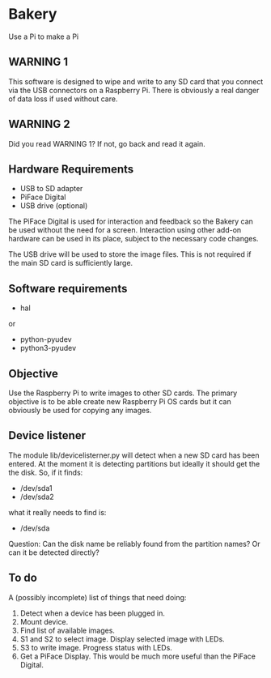 Bakery
======

Use a Pi to make a Pi

WARNING 1
---------

This software is designed to wipe and write to any SD card that you connect via
the USB connectors on a Raspberry Pi. There is obviously a real danger of data
loss if used without care.

WARNING 2
---------

Did you read WARNING 1? If not, go back and read it again.

Hardware Requirements
---------------------

* USB to SD adapter
* PiFace Digital
* USB drive (optional)

The PiFace Digital is used for interaction and feedback so the Bakery can be
used without the need for a screen. Interaction using other add-on hardware can
be used in its place, subject to the necessary code changes.

The USB drive will be used to store the image files. This is not required if
the main SD card is sufficiently large.

Software requirements
---------------------

* hal

or

* python-pyudev
* python3-pyudev

Objective
---------

Use the Raspberry Pi to write images to other SD cards. The primary objective
is to be able create new Raspberry Pi OS cards but it can obviously be used for
copying any images.

Device listener
---------------

The module lib/devicelisterner.py will detect when a new SD card has been
entered. At the moment it is detecting partitions but ideally it should get the
the disk. So, if it finds:

* /dev/sda1
* /dev/sda2

what it really needs to find is:

* /dev/sda

Question: Can the disk name be reliably found from the partition names? Or can
it be detected directly?

To do
-----

A (possibly incomplete) list of things that need doing:

1. Detect when a device has been plugged in.
2. Mount device.
3. Find list of available images.
4. S1 and S2 to select image. Display selected image with LEDs.
5. S3 to write image. Progress status with LEDs.
6. Get a PiFace Display. This would be much more useful than the PiFace Digital.
